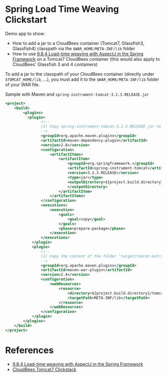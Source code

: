 # Spring Load Time Weaving Clickstart

Demo app to show:

* How to add a jar to a CloudBees container (Tomcat7, Glassfish3, Glassfish4) classpath via the `$WAR_HOME/META-INF/lib` folder
* How to use [9.8.4 Load-time weaving with AspectJ in the Spring Framework](http://static.springsource.org/spring/docs/3.2.x/spring-framework-reference/html/aop.html#aop-aj-ltw) on a Tomcat7 CloudBees container (this would also apply to CloudBees' Glassfish 3 and 4 containers)

To add a jar to the classpath of your CloudBees container (directly under `$TOMCAT_HOME/lib`, ...), you must add it to the `$WAR_HOME/META-INF/lib` folder of your WAR file.

Sample with Maven and `spring-instrument-tomcat-3.2.3.RELEASE.jar`

```xml
<project>
    <build>
        <plugins>
          <plugin>
                <!--
                (1) Copy spring-instrument-tomcat-3.2.3.RELEASE.jar to 'target/tomcat-extra-lib' folder during 'prepare-package' phase
                -->
                <groupId>org.apache.maven.plugins</groupId>
                <artifactId>maven-dependency-plugin</artifactId>
                <version>2.8</version>
                <configuration>
                    <artifactItems>
                        <artifactItem>
                            <groupId>org.springframework.</groupId>
                            <artifactId>spring-instrument-tomcat</artifactId>
                            <version>3.2.3.RELEASE</version>
                            <type>jar</type>
                            <outputDirectory>${project.build.directory}/tomcat-extra-lib
                            </outputDirectory>
                        </artifactItem>
                    </artifactItems>
                </configuration>
                <executions>
                    <execution>
                        <goals>
                            <goal>copy</goal>
                        </goals>
                        <phase>prepare-package</phase>
                    </execution>
                </executions>
            </plugin>
            <plugin>
                <!--
                (1) Copy the content of the folder 'target/tomcat-extra-lib' in '$WAR_HOME/META-INF/lib'
                -->
                <groupId>org.apache.maven.plugins</groupId>
                <artifactId>maven-war-plugin</artifactId>
                <version>2.4</version>
                <configuration>
                    <webResources>
                        <resource>
                            <directory>${project.build.directory}/tomcat-extra-lib</directory>
                            <targetPath>META-INF/lib</targetPath>
                        </resource>
                    </webResources>
                </configuration>
            </plugin>
        </plugins>
    </build>
</project>
```

# References

* [9.8.4 Load-time weaving with AspectJ in the Spring Framework](http://static.springsource.org/spring/docs/3.2.x/spring-framework-reference/html/aop.html#aop-aj-ltw)
* [CloudBees Tomcat7 Clickstack](http://developer.cloudbees.com/bin/view/RUN/Tomcat7)
